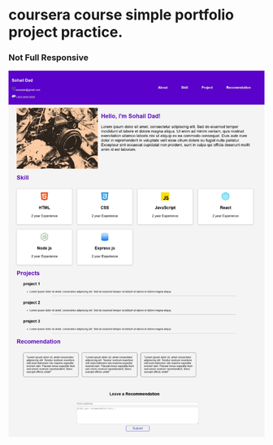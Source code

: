 # coursera course simple portfolio project practice.
### Not Full Responsive 

![alt text](portfolio.jpeg)